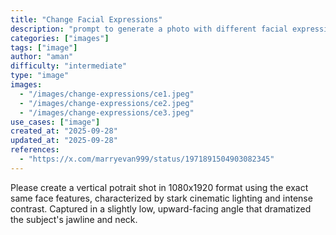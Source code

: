 ```yaml
---
title: "Change Facial Expressions"
description: "prompt to generate a photo with different facial expressions"
categories: ["images"]
tags: ["image"]
author: "aman"
difficulty: "intermediate"
type: "image"
images: 
  - "/images/change-expressions/ce1.jpeg"
  - "/images/change-expressions/ce2.jpeg"
  - "/images/change-expressions/ce3.jpeg"
use_cases: ["image"]
created_at: "2025-09-28"
updated_at: "2025-09-28"
references: 
  - "https://x.com/marryevan999/status/1971891504903082345"
---
```


Please create a vertical potrait shot in 1080x1920 format using the exact same face features, characterized by stark cinematic lighting and intense contrast. Captured in a slightly low, upward-facing angle that dramatized the subject's jawline and neck.
